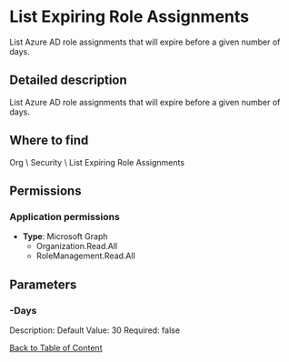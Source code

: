 # List Expiring Role Assignments

List Azure AD role assignments that will expire before a given number of days.

## Detailed description
List Azure AD role assignments that will expire before a given number of days.

## Where to find
Org \ Security \ List Expiring Role Assignments

## Permissions
### Application permissions
- **Type**: Microsoft Graph
  - Organization.Read.All
  - RoleManagement.Read.All


## Parameters
### -Days
Description: 
Default Value: 30
Required: false


[Back to Table of Content](../../../README.md)

